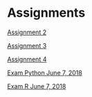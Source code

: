 # Assignments
[Assignment 2](https://github.com/ESevink/assignments/blob/master/assignment2.ipynb)

[Assignment 3](https://github.com/ESevink/assignments/blob/master/assignment3.ipynb)

[Assignment 4](https://github.com/ESevink/assignments/blob/master/assignment4.ipynb)

[Exam Python June 7, 2018](https://github.com/ESevink/assignments/blob/master/exam_june_7_2018.ipynb)

[Exam R June 7, 2018](https://github.com/ESevink/assignments/blob/master/Exam_student%20(2).ipynb)
